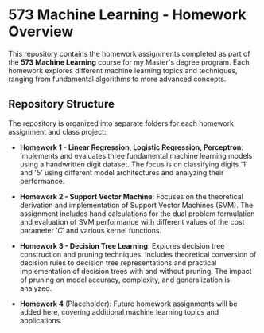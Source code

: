 # 573 Machine Learning - Homework Overview

This repository contains the homework assignments completed as part of the **573 Machine Learning** course for my Master's degree program. Each homework explores different machine learning topics and techniques, ranging from fundamental algorithms to more advanced concepts.

## Repository Structure

The repository is organized into separate folders for each homework assignment and class project:

- **Homework 1 - Linear Regression, Logistic Regression, Perceptron**: 
  Implements and evaluates three fundamental machine learning models using a handwritten digit dataset. The focus is on classifying digits '1' and '5' using different model architectures and analyzing their performance.

- **Homework 2 - Support Vector Machine**:
  Focuses on the theoretical derivation and implementation of Support Vector Machines (SVM). The assignment includes hand calculations for the dual problem formulation and evaluation of SVM performance with different values of the cost parameter $' C '$ and various kernel functions.

- **Homework 3 - Decision Tree Learning**:
Explores decision tree construction and pruning techniques. Includes theoretical conversion of decision rules to decision tree representations and practical implementation of decision trees with and without pruning. The impact of pruning on model accuracy, complexity, and generalization is analyzed.

- **Homework 4** (Placeholder):
  Future homework assignments will be added here, covering additional machine learning topics and applications.